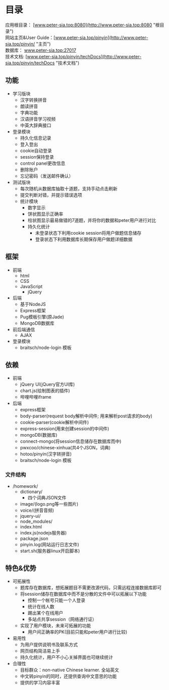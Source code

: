 # 目录

应用根目录： [www.peter-sia.top:8080](http://www.peter-sia.top:8080 "根目录")  
网站主页&User Guide：[www.peter-sia.top/pinyin](http://www.peter-sia.top/pinyin/ "主页")  
数据库： www.peter-sia.top:27017  
技术文档: [www.peter-sia.top/pinyin/techDocs](http://www.peter-sia.top/pinyin/techDocs "技术文档")  

## 功能

* 学习版块
  * 汉字转换拼音
  * 朗读拼音
  * 字典功能
  * 汉语拼音学习视频
  * 中英大辞典接口
* 登录模块
  * 持久化信息记录
  * 登入登出
  * cookie自动登录
  * session保持登录
  * control panel更改信息
  * 删除账户
  * 忘记密码（发送邮件确认）
* 测试版块
  * 每次随机从数据库抽取十道题，支持手动点击刷新
  * 提交判断对错，并提示错误选项
  * 统计模块
    * 数字显示
    * 饼状图显示正确率
    * 柱状图显示最易做错的7道题，并将你的数据和peter用户进行对比
    * 持久化统计
      * 未登录状态下利用cookie session将用户做题信息储存
      * 登录状态下利用数据库长期保存用户做题详细数据

## 框架

* 前端
  * html
  * CSS
  * JavaScript
    * jQuery
* 后端
  * 基于NodeJS
  * Express框架
  * Pug模板引擎(原Jade)
  * MongoDB数据库
* 前后端通信
  * AJAX
* 登录模块
  * braitsch/node-login  模板

## 依赖

* 前端
  * jQuery UI(jQuery官方UI库)
  * chart.js(绘制图表的插件)
  * 哔哩哔哩iframe
* 后端
  * express框架
  * body-parser(request body解析中间件; 用来解析post请求的body)
  * cookie-parser(cookie解析中间件)
  * express-session(用来创建session的中间件)
  * mongoDB(数据库)
  * connect-mongo(将session信息储存在数据库而中)
  * pwxcoo/chinese-xinhua(共4个JSON，词典)
  * hotoo/pinyin(汉字转拼音)
  * braitsch/node-login 模板

### 文件结构

* /homework/
  * dictionary/
    * 四个词典JSON文件
  * image/(logo.png等一些图片)
  * voice/(拼音音频)
  * jquery-ui/
  * node_modules/
  * index.html
  * index.js(nodejs服务器)
  * package.json
  * pinyin.log(网站运行日志文件)
  * start.sh(服务器linux开启脚本)

## 特色&优势

* 可拓展性
  * 题库存在数据库，想拓展题目不需更改源代码，只需远程连接数据库即可
  * 将session储存在数据库中而不是分散的文件中可以拓展以下功能
    * 控制一个帐号只能一个人登录
    * 统计在线人数
    * 踢出某个在线用户
    * 多站点共享session（网络通行证）
  * 实现了用户模块，未来可拓展的功能
    * 用户间正确率的PK(目前只能和peter用户进行比较)
* 易用性
  * 为用户提供说明书及联系方式
  * 网页结构简洁易上手
  * 持久化统计，用户不小心关掉界面也可继续统计
* 合理性
  * 目标群众：non-native Chinese learner. 全站英文
  * 中文转pinyin的同时，还提供查询中文意思的功能
  * 提供的学习内容丰富